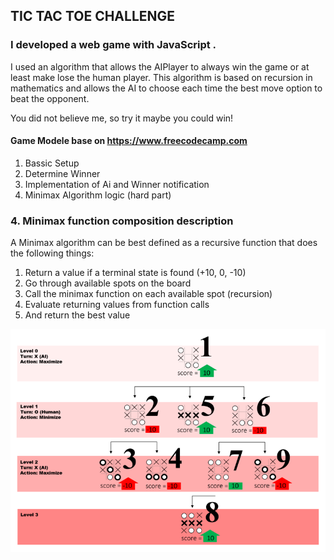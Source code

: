 ## TIC TAC TOE CHALLENGE

### I developed a web game with JavaScript .
I used an algorithm that allows the AIPlayer to always win the game or at least make lose the human player. This algorithm is based on recursion in mathematics and allows the AI to choose each time the best move option to beat the opponent.

You did not believe me, so try it maybe you could win!

#### Game Modele base on https://www.freecodecamp.com
1. Bassic Setup
2. Determine Winner
3. Implementation of Ai and Winner notification
4. Minimax Algorithm logic (hard part)


### 4. Minimax function composition description
A Minimax algorithm can be best defined as 
a recursive function that does the following things:

1. Return a value if a terminal state is found (+10, 0, -10)
2. Go through available spots on the board
3. Call the minimax function on each available spot (recursion)
4. Evaluate returning values from function calls
5. And return the best value

![alt text](https://github.com/Machine223/TicTacToe/blob/master/minimaxAlgo.png)

